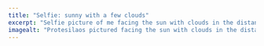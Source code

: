 ```yaml
---
title: "Selfie: sunny with a few clouds"
excerpt: "Selfie picture of me facing the sun with clouds in the distance."
imagealt: "Protesilaos pictured facing the sun with clouds in the distance"
---
```

